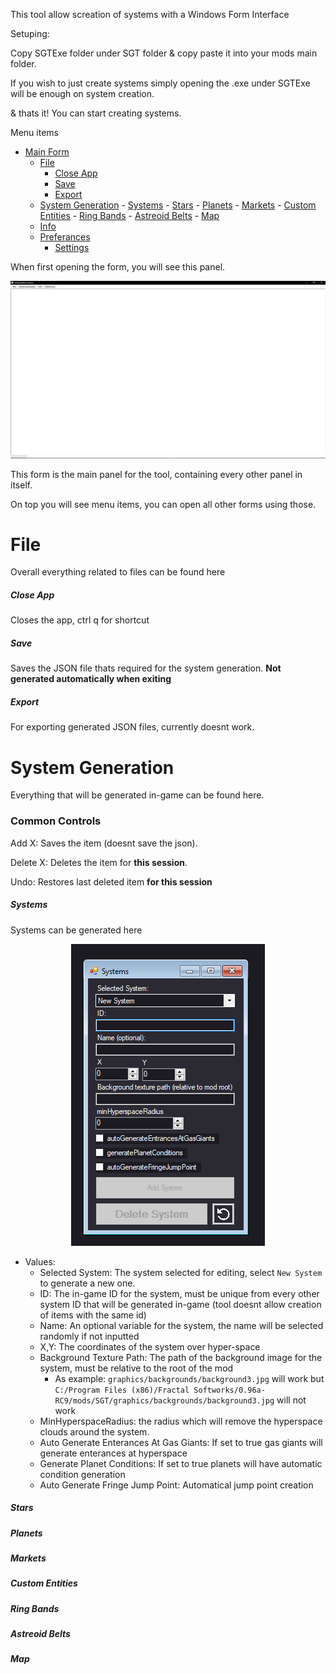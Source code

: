 This tool allow screation of systems with a Windows Form Interface

Setuping:

Copy SGTExe folder under SGT folder & copy paste it into your mods main folder.

If you wish to just create systems simply opening the .exe under SGTExe will be enough on system creation.

& thats it! You can start creating systems.

Menu items
- [Main Form](#MainForm)
  - [File](#File)
    - [Close App](#CloseApp)
    - [Save](#Save)
    - [Export](#Export)
  - [System Generation](#File)
        - [Systems](#Systems)
        - [Stars](#Stars)
        - [Planets](#Planets)
        - [Markets](#Markets)
        - [Custom Entities](#CustomEntities)
        - [Ring Bands](#RingBands)
        - [Astreoid Belts](#AstreoidBelts)
        - [Map](#Map)
  - [Info](#Info)
  - [Preferances](#Preferances)
    - [Settings](#Settings)


<h id="MainForm">When first opening the form, you will see this panel.</h>
<p align="center">
    <img src="./graphics/READMEImages/SGT_MainForm.png" alt="Main Form">
</p>
This form is the main panel for the tool, containing every other panel in itself.

On top you will see menu items, you can open all other forms using those.

<h1 id="File">File</h1>

Overall everything related to files can be found here

<h5 id="CloseApp">Close App</h5>

Closes the app, ctrl q for shortcut 

<h5 id="Save">Save</h5>

Saves the JSON file thats required for the system generation. **Not generated automatically when exiting**


<h5 id="Export">Export</h5>

For exporting generated JSON files, currently doesnt work.

<h1 id="SystemGeneration">System Generation</h1>

Everything that will be generated in-game can be found here.

<h3>Common Controls</h3>

Add X: Saves the item (doesnt save the json). 

Delete X: Deletes the item for **this session**.

Undo: Restores last deleted item **for this session**

<h5 id="Systems">Systems  </h5>

Systems can be generated here

<p align="center">
    <img src="./graphics/READMEImages/SGT_SystemsForm.png" alt="Main Form">
</p>

- Values: 
  - Selected System: The system selected for editing, select `New System` to generate a new one.
  - ID: The in-game ID for the system, must be unique from every other system ID that will be generated in-game (tool doesnt allow creation of items with the same id)
  - Name: An optional variable for the system, the name will be selected randomly if not inputted
  - X,Y: The coordinates of the system over hyper-space
  - Background Texture Path: The path of the background image for the system, must be relative to the root of the mod 
    - As example: `graphics/backgrounds/background3.jpg` will work but `C:/Program Files (x86)/Fractal Softworks/0.96a-RC9/mods/SGT/graphics/backgrounds/background3.jpg` will not work
  - MinHyperspaceRadius: the radius which will remove the hyperspace clouds around the system.
  - Auto Generate Enterances At Gas Giants: If set to true gas giants will generate enterances at hyperspace
  - Generate Planet Conditions: If set to true planets will have automatic condition generation
  - Auto Generate Fringe Jump Point: Automatical jump point creation

<h5 id="Stars">Stars  </h5>     



<h5 id="Planets">Planets  </h5>     
<h5 id="Markets">Markets  </h5>     
<h5 id="CustomEntities">Custom Entities  </h5>     
<h5 id="RingBands">Ring Bands  </h5>     
<h5 id="AstreoidBelts">Astreoid Belts  </h5>     
<h5 id="Map">Map </h5>     




